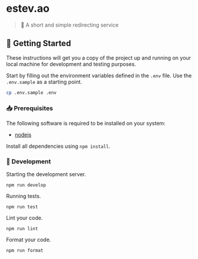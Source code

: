 # estev.ao

> :link: A short and simple redirecting service

## :rocket: Getting Started

These instructions will get you a copy of the project up and running on your
local machine for development and testing purposes.

Start by filling out the environment variables defined in the `.env` file. Use
the `.env.sample` as a starting point.

```bash
cp .env.sample .env
```

### :inbox_tray: Prerequisites

The following software is required to be installed on your system:

- [nodejs](https://nodejs.org/en/download/)

Install all dependencies using `npm install`.

### :hammer: Development

Starting the development server.

```
npm run develop
```

Running tests.

```
npm run test
```

Lint your code.

```
npm run lint
```

Format your code.

```
npm run format
```

